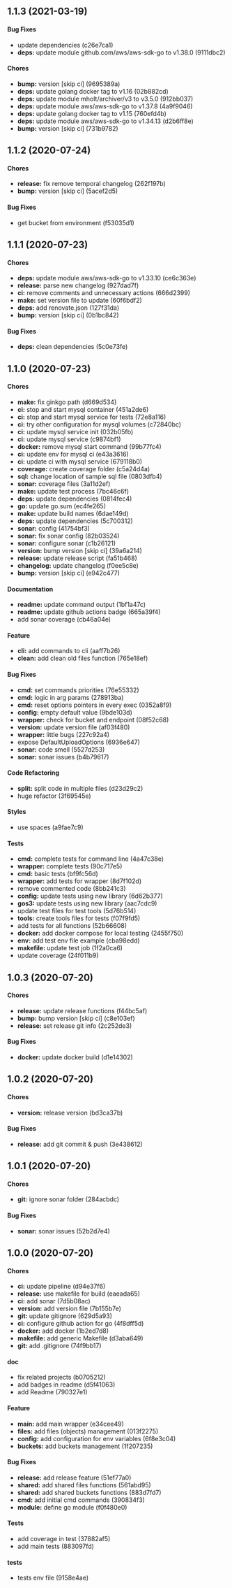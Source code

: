 ## 1.1.3 (2021-03-19)

#### Bug Fixes

* update dependencies (c26e7ca1)
* **deps:** update module github.com/aws/aws-sdk-go to v1.38.0 (9111dbc2)

#### Chores

* **bump:** version [skip ci] (9695389a)
* **deps:** update golang docker tag to v1.16 (02b882cd)
* **deps:** update module mholt/archiver/v3 to v3.5.0 (912bb037)
* **deps:** update module aws/aws-sdk-go to v1.37.8 (4a9f9046)
* **deps:** update golang docker tag to v1.15 (760efd4b)
* **deps:** update module aws/aws-sdk-go to v1.34.13 (d2b6ff8e)
* **bump:** version [skip ci] (731b9782)

## 1.1.2 (2020-07-24)

#### Chores

* **release:** fix remove temporal changelog (262f197b)
* **bump:** version [skip ci] (5acef2d5)

#### Bug Fixes

* get bucket from environment (f53035d1)

## 1.1.1 (2020-07-23)

#### Chores

* **deps:** update module aws/aws-sdk-go to v1.33.10 (ce6c363e)
* **release:** parse new changelog (927dad7f)
* **ci:** remove comments and unnecessary actions (666d2399)
* **make:** set version file to update (60f6bdf2)
* **deps:** add renovate.json (127f31da)
* **bump:** version [skip ci] (0b1bc842)

#### Bug Fixes

* **deps:** clean dependencies (5c0e73fe)

## 1.1.0 (2020-07-23)

#### Chores

* **make:** fix ginkgo path (d669d534)
* **ci:** stop and start mysql container (451a2de6)
* **ci:** stop and start mysql service for tests (72e8a116)
* **ci:** try other configuration for mysql volumes (c72840bc)
* **ci:** update mysql service init (032b05fb)
* **ci:** update mysql service (c9874bf1)
* **docker:** remove mysql start command (99b77fc4)
* **ci:** update env for mysql ci (e43a3616)
* **ci:** update ci with mysql service (679118b0)
* **coverage:** create coverage folder (c5a24d4a)
* **sql:** change location of sample sql file (0803dfb4)
* **sonar:** coverage files (3a11d2ef)
* **make:** update test process (7bc46c6f)
* **deps:** update dependencies (0814fec4)
* **go:** update go.sum (ec4fe265)
* **make:** update build names (6dae149d)
* **deps:** update dependencies (5c700312)
* **sonar:** config (41754bf3)
* **sonar:** fix sonar config (82b03524)
* **sonar:** configure sonar (c1b26121)
* **version:** bump version [skip ci] (39a6a214)
* **release:** update release script (fa51b468)
* **changelog:** update changelog (f0ee5c8e)
* **bump:** version [skip ci] (e942c477)

#### Documentation

* **readme:** update command output (1bf1a47c)
* **readme:** update github actions badge (665a39f4)
* add sonar coverage (cb46a04e)

#### Feature

* **cli:** add commands to cli (aaff7b26)
* **clean:** add clean old files function (765e18ef)

#### Bug Fixes

* **cmd:** set commands priorities (76e55332)
* **cmd:** logic in arg params (278913ba)
* **cmd:** reset options pointers in every exec (0352a8f9)
* **config:** empty default value (9bde103d)
* **wrapper:** check for bucket and endpoint (08f52c68)
* **version:** update version file (af03f480)
* **wrapper:** little bugs (227c92a4)
* expose DefaultUploadOptions (6936e647)
* **sonar:** code smell (5527d253)
* **sonar:** sonar issues (b4b79617)

#### Code Refactoring

* **split:** split code in multiple files (d23d29c2)
* huge refactor (3f69545e)

#### Styles

* use spaces (a9fae7c9)

#### Tests

* **cmd:** complete tests for command line (4a47c38e)
* **wrapper:** complete tests (90c717e5)
* **cmd:** basic tests (bf9fc56d)
* **wrapper:** add tests for wrapper (8d7f102d)
* remove commented code (8bb241c3)
* **config:** update tests using new library (6d62b377)
* **gos3:** update tests using new library (aac7cdc9)
* update test files for test tools (5d76b514)
* **tools:** create tools files for tests (f07f9fd5)
* add tests for all functions (52b66608)
* **docker:** add docker compose for local testing (2455f750)
* **env:** add test env file example (cba98edd)
* **makefile:** update test job (1f2a0ca6)
* update coverage (24f011b9)

## 1.0.3 (2020-07-20)

#### Chores

* **release:** update release functions (f44bc5af)
* **bump:** bump version [skip ci] (c8e103ef)
* **release:** set release git info (2c252de3)

#### Bug Fixes

* **docker:** update docker build (d1e14302)

## 1.0.2 (2020-07-20)

#### Chores

* **version:** release version (bd3ca37b)

#### Bug Fixes

* **release:** add git commit & push (3e438612)

## 1.0.1 (2020-07-20)

#### Chores

* **git:** ignore sonar folder (284acbdc)

#### Bug Fixes

* **sonar:** sonar issues (52b2d7e4)

## 1.0.0 (2020-07-20)

#### Chores

* **ci:** update pipeline (d94e37f6)
* **release:** use makefile for build (eaeada65)
* **ci:** add sonar (7d5b08ac)
* **version:** add version file (7b155b7e)
* **git:** update gitignore (629d5a93)
* **ci:** configure github action for go (4f8dff5d)
* **docker:** add docker (1b2ed7d8)
* **makefile:** add generic Makefile (d3aba649)
* **git:** add .gitignore (74f9bb17)

#### doc

* fix related projects (b0705212)
* add badges in readme (d5f41063)
* add Readme (790327e1)

#### Feature

* **main:** add main wrapper (e34cee49)
* **files:** add files (objects) management (013f2275)
* **config:** add configuration for env variables (6f8e3c04)
* **buckets:** add buckets management (1f207235)

#### Bug Fixes

* **release:** add release feature (51ef77a0)
* **shared:** add shared files functions (561abd95)
* **shared:** add shared buckets functions (883d7fd7)
* **cmd:** add initial cmd commands (390834f3)
* **module:** define go module (f0f480e0)

#### Tests

* add coverage in test (37882af5)
* add main tests (883097fd)

#### tests

* tests env file (9158e4ae)

